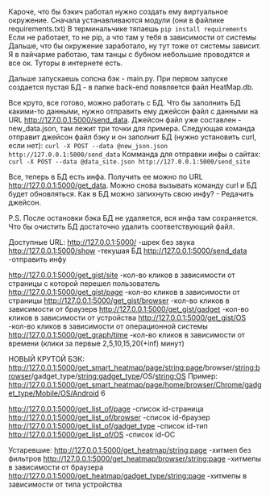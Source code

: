 Кароче, что бы бэкич работал нужно создать ему виртуальное окружение.
Сначала устанавливаются модули (они в файлике requirements.txt)
В терминальчике тяпаешь `pip install requirements`
Если не работает, то не pip, а что там у тебя в зависимости от системы
Дальше, что бы окружение заработало, ну тут тоже от системы зависит. Я в пайчарме работаю, там танцы с бубном небольшие проводятся и все ок. Туторы в интернете есть.

Дальше запускаешь сопсна бэк - main.py.
При первом запуске создается пустая БД - в папке back-end появляется файл HeatMap.db.

Все круто, все готово, можно работать с БД.
Что бы заполнить БД какими-то данными, нужно отправить ему джейсон файл с данными на URL http://127.0.0.1:5000/send_data.
Джейсон файл уже составлен - new_data.json, там лежит три точки для примера.
Следующая команда отправит джейсон файл бэку и он заполнит БД (нужно установить curl, если нет):
`curl -X POST --data @new_json.json http://127.0.0.1:5000/send_data`
Комманда для отправки инфы о сайтах:
`curl -X POST --data @data_site.json http://127.0.0.1:5000/send_site`

Все, теперь в БД есть инфа. Получить ее можно по URL http://127.0.0.1:5000/get_data.
Можно снова вызывать команду curl и БД будет обновляться. Как в БД можно запихнуть свою инфу? - Редачить джейсон.

P.S. После остановки бэка БД не удаляется, вся инфа там сохраняется. Что бы очистить БД достаточно удалить соответствующий файл.

Доступные URL:
http://127.0.0.1:5000/                   -шрек без звука
http://127.0.0.1:5000/show               -текушая БД
http://127.0.0.1:5000/send_data          -отправить инфу

http://127.0.0.1:5000/get_gist/site            -кол-во кликов в зависимости от страницы c которой перешел пользователь
http://127.0.0.1:5000/get_gist/page            -кол-во кликов в зависимости от страницы
http://127.0.0.1:5000/get_gist/browser         -кол-во кликов в зависимости от браузерв
http://127.0.0.1:5000/get_gist/gadget          -кол-во кликов в зависимости от устройства
http://127.0.0.1:5000/get_gist/OS              -кол-во кликов в зависимости от операционной системы
http://127.0.0.1:5000/get_graph/time           -кол-во кликов в зависимости от времени (клики за первые 2,5,10,15,20(+inf) минут)

НОВЫЙ КРУТОЙ БЭК:
http://127.0.0.1:5000/get_smart_heatmap/page/<string:page>/browser/<string:browser>/gadget_type/<string:gadget_type>/OS/<string:OS>
Пример:
http://127.0.0.1:5000/get_smart_heatmap/page/home/browser/Chrome/gadget_type/Mobile/OS/Android 6

http://127.0.0.1:5000/get_list_of/page                   -список id-страница
http://127.0.0.1:5000/get_list_of/browser                -список id-браузер
http://127.0.0.1:5000/get_list_of/gadget_type            -список id-тип
http://127.0.0.1:5000/get_list_of/OS                     -список id-ОС










Устаревшие:
http://127.0.0.1:5000/get_heatmap/<string:page>                  -хитмеп без фильтров
http://127.0.0.1:5000/get_heatmap/browser/<string:page>          -хитмепы в зависимости от браузера
http://127.0.0.1:5000/get_heatmap/gadget_type/<string:page>      -хитмепы в зависимости от типа устройства
